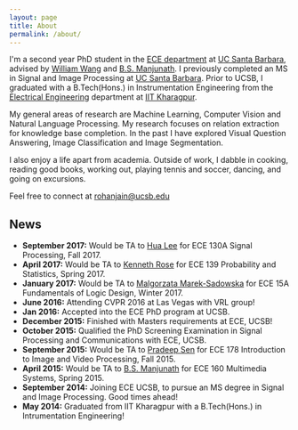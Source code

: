 ```yaml
---
layout: page
title: About
permalink: /about/
---
```


I'm a second year PhD student in the [ECE department](http://www.ece.ucsb.edu/) at [UC Santa Barbara](http://www.ucsb.edu/), advised by [William Wang](https://www.cs.ucsb.edu/~william/) and [B.S. Manjunath](https://vision.ece.ucsb.edu/people/bs-manjunath). I previously completed an MS in Signal and Image Processing at [UC Santa Barbara](http://www.ucsb.edu/). Prior to UCSB, I graduated with a B.Tech(Hons.) in Instrumentation Engineering from the [Electrical Engineering](http://www.ee.iitkgp.ac.in/) department at [IIT Kharagpur](http://iitkgp.ac.in/).

My general areas of research are Machine Learning, Computer Vision and Natural Language Processing. My research focuses on relation extraction for knowledge base completion. In the past I have explored Visual Question Answering, Image Classification and Image Segmentation.  

I also enjoy a life apart from academia. Outside of work, I dabble in cooking, reading good books, working out, playing tennis and soccer, dancing, and going on excursions.

Feel free to connect at [rohanjain@ucsb.edu](mailto:rohanjain@ucsb.edu)

## News
- **September 2017:** Would be TA to [Hua Lee](https://engineering.ucsb.edu/people/hua-lee) for ECE 130A Signal Processing, Fall 2017.
- **April 2017:** Would be TA to [Kenneth Rose](https://engineering.ucsb.edu/people/kenneth-rose) for ECE 139 Probability and Statistics, Spring 2017.
- **January 2017:** Would be TA to [Malgorzata Marek-Sadowska](https://iee.ucsb.edu/people/malgorzata-marek-sadowska) for ECE 15A Fundamentals of Logic Design, Winter 2017.
- **June 2016:** Attending CVPR 2016 at Las Vegas with VRL group!
- **Jan 2016:** Accepted into the ECE PhD program at UCSB.
- **December 2015:** Finished with Masters requirements at ECE, UCSB!
- **October 2015:** Qualified the PhD Screening Examination in Signal Processing and Communications with ECE, UCSB.
- **September 2015:** Would be TA to [Pradeep Sen](https://www.ece.ucsb.edu/~psen/) for ECE 178 Introduction to Image and Video Processing, Fall 2015.
- **April 2015:** Would be TA to [B.S. Manjunath](https://vision.ece.ucsb.edu/people/bs-manjunath) for ECE 160 Multimedia Systems, Spring 2015.
- **September 2014:** Joining ECE UCSB, to pursue an MS degree in Signal and Image Processing. Good times ahead!
- **May 2014:** Graduated from IIT Kharagpur with a B.Tech(Hons.) in Intrumentation Engineering!

<!--
## Links to my documents

Note: These are links to documents saved on the cloud. They open in the same tab.

- [Resume](https://www.dropbox.com/s/orhx9s134ls1t29/Resume.pdf?dl=0)

- **Project:** Detection and Characterization of Epileptic Seizures. Course Project for ECE594E Machine Learning, Spring 2015, UCSB with [Upamanyu Madhow](https://wcsl.ece.ucsb.edu/people/upamanyu-madhow).
	- [Report](https://www.dropbox.com/s/myjq2we234bk56h/ECE594E_Project_Report_RajagopalJain.pdf?dl=0)
	- [Presentation](https://docs.google.com/presentation/d/1AZWCtDiYywZAWsb3EY7eFgwdZiTnENE1Bq4TvkhcxWU/pub?start=false&loop=false&delayms=60000)

- **Project:** Activity Recognition in Videos using 3D Salient Point signatures. Course Project for ECE281B Computer Vision, Spring 2015, UCSB with [Victor Fragoso](http://vfragoso.com/), [Matthew Turk](https://www.cs.ucsb.edu/~mturk/)
	- [Report](https://www.dropbox.com/s/rh1kfpq3d4e2ppw/ECE281B_JainRajagopal_Project.pdf?dl=0)
	- [Presentation](https://docs.google.com/presentation/d/1VEmndjfkG-MPHrhIDEVduO6jjbwtapEDZgHOjQWxkcE/pub?start=false&loop=false&delayms=60000)

- **Paper Review:** Atmosukarto, Indriyati, and Linda G. Shapiro. "A salient-point signature for 3D object retrieval." Proceedings of the 1st ACM international conference on Multimedia information retrieval. ACM, 2008.
	- [Presentation](https://docs.google.com/presentation/d/15v1LKAxcy2YRaQ80B0yztDtIAG1x0HWgKEt-duu6H2k/pub?start=false&loop=false&delayms=60000)
	- [Critique](https://docs.google.com/document/d/1UJne2dJzinh7Kh9AgOt2BG4SB3WuR3peitikr3XeCUU/pub)

- **Project:** TrackBeat: an Android application for detecting heart rate from video of human head. Course Project for [CS290I Mobile Imaging](https://www.cs.ucsb.edu/~mturk/Teaching.html), Winter 2015, UCSB with [Matthew Turk](https://www.cs.ucsb.edu/~mturk/)
	- [Report](https://www.dropbox.com/s/ehumfxo8w3eaisq/CS290I_Report.pdf?dl=0)
	- [Presentation](https://docs.google.com/presentation/d/1ounkIoDJg2myp4Eons_RvrQLgUEuzDk_ooN_JEl_XZs/pub?start=false&loop=false&delayms=60000)
	- [Code](https://github.com/neurohn/TrackBeat)
	- [Video demonstration](https://www.youtube.com/watch?v=NUb1GDgm-aw)

- **Paper Review:** Kopf, Johannes, et al. "Capturing and viewing gigapixel images." ACM Transactions on Graphics (TOG). Vol. 26. No. 3. ACM, 2007.
	 - [Presentation](https://docs.google.com/presentation/d/1lQ0es5kSS3U5nINlp6wbRgsak4k6WfaLEP_q9i-nLto/pub?start=false&loop=false&delayms=60000)

- **Project:** Efficient Hierarchichal Graph-based Video Segmentation. Course Project for ECE278A Digital Image Processing, Winter 2015, UCSB with [B.S. Manjunath](https://vision.ece.ucsb.edu/people/bs-manjunath)
	- [Report](https://www.dropbox.com/s/rcz74mvmqo4sicw/ECE278A_report.pdf?dl=0)
	- [Presentation](https://docs.google.com/presentation/d/1rxrCpgCwntSRvo0wVBRyRDLA06IedNL2d35PeZDkIoI/pub?start=false&loop=false&delayms=60000)
	- [Code](https://github.com/neurohn/image-segmentation) for image segmentation part
- **Project:** Automated Detection of Solitary Pulmonary Nodule from Lung CT Images using Rule Based Classifier.
	- [Paper](https://www.dropbox.com/s/gwdeibf2tfg0bkq/ICVSP_Paper_ID_128%20Automated%20Detection%20of%20Solitary%20Pulmonary%20Nodule%20from%20Lung%20CT%20Images%20using%20Rule%20Based%20Classifier.pdf?dl=0)
	- [Presentation](https://www.dropbox.com/s/96pqnl0ivevtvzb/ICVSP_2014_128.pptx?dl=0)
	
- **Undergraduate Project:** Adaptive filter design for sparse system identification.
	- [Report](https://www.dropbox.com/s/0v1kggoxo4pi7i3/rohan%20btp%20ver2.pdf?dl=0)
	- [Presentation](https://www.dropbox.com/s/cfq5hychwkrj6wl/Rohan%20Final%20Presentation.pdf?dl=0)

- **Internship:** at Robert Bosch Engineering India on Lithium ion Battery Modeling for Simulation of Hybrid Electric Vehicles. 
	- Report and Presentation available on request
-->
